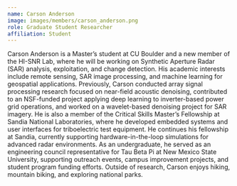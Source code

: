 ```yaml
---
name: Carson Anderson
image: images/members/carson_anderson.png
role: Graduate Student Researcher
affiliation: Student
---
```


Carson Anderson is a Master’s student at CU Boulder and a new member of the HI-SNR Lab, where he will be working on Synthetic Aperture Radar (SAR) analysis, exploitation, and change detection. His academic interests include remote sensing, SAR image processing, and machine learning for geospatial applications.
Previously, Carson conducted array signal processing research focused on near-field acoustic denoising, contributed to an NSF-funded project applying deep learning to inverter-based power grid operations, and worked on a wavelet-based denoising project for SAR imagery. He is also a member of the Critical Skills Master’s Fellowship at Sandia National Laboratories, where he developed embedded systems and user interfaces for triboelectric test equipment. He continues his fellowship at Sandia, currently supporting hardware-in-the-loop simulations for advanced radar environments.
As an undergraduate, he served as an engineering council representative for Tau Beta Pi at New Mexico State University, supporting outreach events, campus improvement projects, and student program funding efforts. Outside of research, Carson enjoys hiking, mountain biking, and exploring national parks.